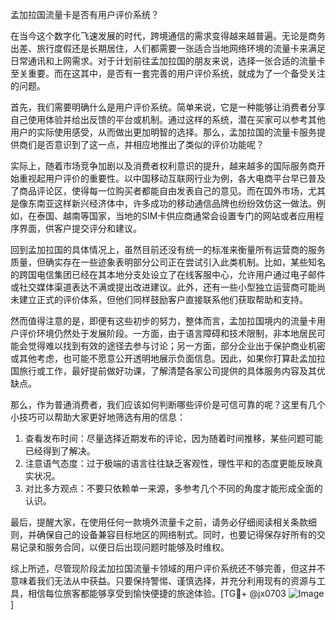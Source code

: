 孟加拉国流量卡是否有用户评价系统？

在当今这个数字化飞速发展的时代，跨境通信的需求变得越来越普遍。无论是商务出差、旅行度假还是长期居住，人们都需要一张适合当地网络环境的流量卡来满足日常通讯和上网需求。对于计划前往孟加拉国的朋友来说，选择一张合适的流量卡至关重要。而在这其中，是否有一套完善的用户评价系统，就成为了一个备受关注的问题。

首先，我们需要明确什么是用户评价系统。简单来说，它是一种能够让消费者分享自己使用体验并给出反馈的平台或机制。通过这样的系统，潜在买家可以参考其他用户的实际使用感受，从而做出更加明智的选择。那么，孟加拉国的流量卡服务提供商们是否意识到了这一点，并相应地推出了类似的评价功能呢？

实际上，随着市场竞争加剧以及消费者权利意识的提升，越来越多的国际服务商开始重视起用户评价的重要性。以中国移动互联网行业为例，各大电商平台早已普及了商品评论区，使得每一位购买者都能自由发表自己的意见。而在国外市场，尤其是像东南亚这样新兴经济体中，许多成功的移动通信品牌也纷纷效仿这一做法。例如，在泰国、越南等国家，当地的SIM卡供应商通常会设置专门的网站或者应用程序界面，供客户提交评分和建议。

回到孟加拉国的具体情况上，虽然目前还没有统一的标准来衡量所有运营商的服务质量，但确实存在一些迹象表明部分公司正在尝试引入此类机制。比如，某些知名的跨国电信集团已经在其本地分支处设立了在线客服中心，允许用户通过电子邮件或社交媒体渠道表达不满或提出改进建议。此外，还有一些小型独立运营商可能尚未建立正式的评价体系，但他们同样鼓励客户直接联系他们获取帮助和支持。

然而值得注意的是，即便有这些初步的努力，整体而言，孟加拉国境内的流量卡用户评价环境仍然处于发展阶段。一方面，由于语言障碍和技术限制，非本地居民可能会觉得难以找到有效的途径去参与讨论；另一方面，部分企业出于保护商业机密或其他考虑，也可能不愿意公开透明地展示负面信息。因此，如果你打算赴孟加拉国旅行或工作，最好提前做好功课，了解清楚各家公司提供的具体服务内容及其优缺点。

那么，作为普通消费者，我们应该如何判断哪些评价是可信可靠的呢？这里有几个小技巧可以帮助大家更好地筛选有用的信息：
1. 查看发布时间：尽量选择近期发布的评论，因为随着时间推移，某些问题可能已经得到了解决。
2. 注意语气态度：过于极端的语言往往缺乏客观性，理性平和的态度更能反映真实状况。
3. 对比多方观点：不要只依赖单一来源，多参考几个不同的角度才能形成全面的认识。

最后，提醒大家，在使用任何一款境外流量卡之前，请务必仔细阅读相关条款细则，并确保自己的设备兼容目标地区的网络制式。同时，也要记得保存好所有的交易记录和服务合同，以便日后出现问题时能够及时维权。

综上所述，尽管现阶段孟加拉国流量卡领域的用户评价系统还不够完善，但这并不意味着我们无法从中获益。只要保持警惕、谨慎选择，并充分利用现有的资源与工具，相信每位旅客都能够享受到愉快便捷的旅途体验。[TG💪+ @jx0703 ![Image](https://github.com/user-attachments/assets/dbca1d08-cadb-493c-b0ec-ad6f7a83f270)]